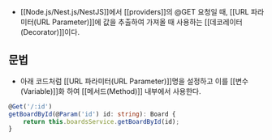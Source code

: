 - [[Node.js/Nest.js/NestJS]]에서 [[providers]]의 @GET 요청일 때, [[URL 파라미터(URL Parameter)]]에 값을 추출하여 가져올 때 사용하는 [[데코레이터(Decorator)]]이다.


## 문법

- 아래 코드처럼 [[URL 파라미터(URL Parameter)]]명을 설정하고 이를 [[변수(Variable)]]화 하여 [[메서드(Method)]] 내부에서 사용한다.

```ts
@Get('/:id')  
getBoardById(@Param('id') id: string): Board {  
    return this.boardsService.getBoardById(id);  
}
```
